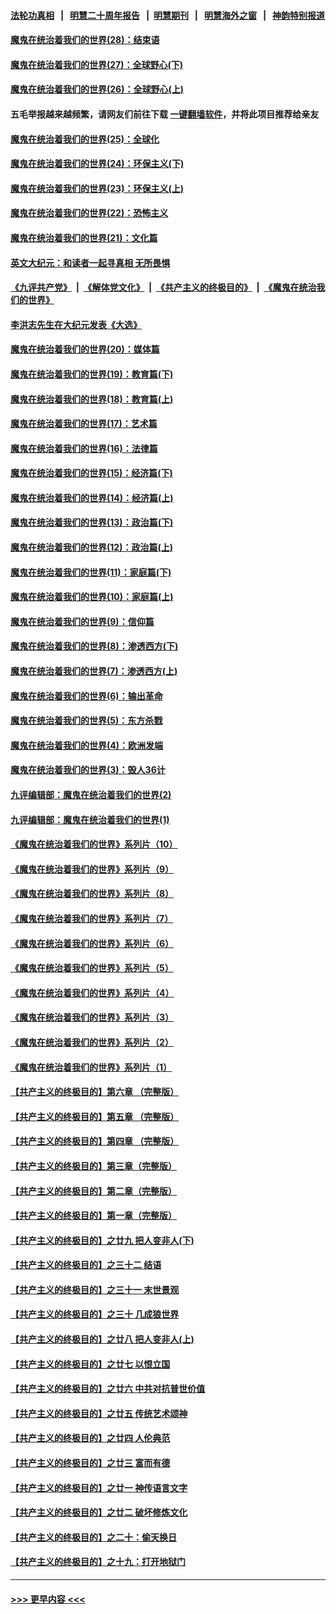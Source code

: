 #### [法轮功真相](https://github.com/gfw-breaker/truth/blob/master/README.md?t=0) &nbsp;&nbsp;|&nbsp;&nbsp; [明慧二十周年报告](https://github.com/gfw-breaker/mh-reports/blob/master/README.md?t=0) &nbsp;&nbsp;|&nbsp;&nbsp;[明慧期刊](https://github.com/gfw-breaker/mh-qikan) &nbsp;&nbsp;|&nbsp;&nbsp; [明慧海外之窗](https://github.com/gfw-breaker/mh-news/blob/master/README.md?t=0) &nbsp;&nbsp;|&nbsp;&nbsp; [神韵特别报道](https://github.com/gfw-breaker/mh-news/blob/master/shenyun.md?t=0)
#### [魔鬼在统治着我们的世界(28)：结束语](../pages/nsc422/n10936246.md?t=06241201) 
#### [魔鬼在统治着我们的世界(27)：全球野心(下)](../pages/nsc422/n10928319.md?t=06241201) 
#### [魔鬼在统治着我们的世界(26)：全球野心(上)](../pages/nsc422/n10900318.md?t=06241201) 
#### 五毛举报越来越频繁，请网友们前往下载 [一键翻墙软件](https://github.com/gfw-breaker/ssr-accounts)，并将此项目推荐给亲友
#### [魔鬼在统治着我们的世界(25)：全球化](../pages/nsc422/n10788205.md?t=06241201) 
#### [魔鬼在统治着我们的世界(24)：环保主义(下)](../pages/nsc422/n10695307.md?t=06241201) 
#### [魔鬼在统治着我们的世界(23)：环保主义(上)](../pages/nsc422/n10688613.md?t=06241201) 
#### [魔鬼在统治着我们的世界(22)：恐怖主义](../pages/nsc422/n10614727.md?t=06241201) 
#### [魔鬼在统治着我们的世界(21)：文化篇](../pages/nsc422/n10597706.md?t=06241201) 
#### [英文大纪元：和读者一起寻真相 无所畏惧](../pages/nsc422/n12542027.md?t=06241201) 
#### [《九评共产党》](https://github.com/begood0513/9ping.md/blob/master/README.md) &nbsp;|&nbsp; [《解体党文化》](../../../../jtdwh.md/blob/master/README.md)  &nbsp;|&nbsp; [《共产主义的终极目的》](../../../../gczydzjmd.md/blob/master/README.md) &nbsp;|&nbsp; [《魔鬼在统治我们的世界》](../../../../mgztzwmdsj.md/blob/master/README.md) 
#### [李洪志先生在大纪元发表《大选》](../pages/nsc422/n12534746.md?t=06241201) 
#### [魔鬼在统治着我们的世界(20)：媒体篇](../pages/nsc422/n10586579.md?t=06241201) 
#### [魔鬼在统治着我们的世界(19)：教育篇(下)](../pages/nsc422/n10564808.md?t=06241201) 
#### [魔鬼在统治着我们的世界(18)：教育篇(上)](../pages/nsc422/n10526970.md?t=06241201) 
#### [魔鬼在统治着我们的世界(17)：艺术篇](../pages/nsc422/n10499093.md?t=06241201) 
#### [魔鬼在统治着我们的世界(16)：法律篇](../pages/nsc422/n10485969.md?t=06241201) 
#### [魔鬼在统治着我们的世界(15)：经济篇(下)](../pages/nsc422/n10469975.md?t=06241201) 
#### [魔鬼在统治着我们的世界(14)：经济篇(上)](../pages/nsc422/n10457370.md?t=06241201) 
#### [魔鬼在统治着我们的世界(13)：政治篇(下)](../pages/nsc422/n10448270.md?t=06241201) 
#### [魔鬼在统治着我们的世界(12)：政治篇(上)](../pages/nsc422/n10444576.md?t=06241201) 
#### [魔鬼在统治着我们的世界(11)：家庭篇(下)](../pages/nsc422/n10440961.md?t=06241201) 
#### [魔鬼在统治着我们的世界(10)：家庭篇(上)](../pages/nsc422/n10435448.md?t=06241201) 
#### [魔鬼在统治着我们的世界(9)：信仰篇](../pages/nsc422/n10432159.md?t=06241201) 
#### [魔鬼在统治着我们的世界(8)：渗透西方(下)](../pages/nsc422/n10429603.md?t=06241201) 
#### [魔鬼在统治着我们的世界(7)：渗透西方(上)](../pages/nsc422/n10426013.md?t=06241201) 
#### [魔鬼在统治着我们的世界(6)：输出革命](../pages/nsc422/n10421536.md?t=06241201) 
#### [魔鬼在统治着我们的世界(5)：东方杀戮](../pages/nsc422/n10417707.md?t=06241201) 
#### [魔鬼在统治着我们的世界(4)：欧洲发端](../pages/nsc422/n10414890.md?t=06241201) 
#### [魔鬼在统治着我们的世界(3)：毁人36计](../pages/nsc422/n10411583.md?t=06241201) 
#### [九评编辑部：魔鬼在统治着我们的世界(2)](../pages/nsc422/n10410036.md?t=06241201) 
#### [九评编辑部：魔鬼在统治着我们的世界(1)](../pages/nsc422/n10406825.md?t=06241201) 
#### [《魔鬼在统治着我们的世界》系列片（10）](../pages/nsc422/n12292670.md?t=06241201) 
#### [《魔鬼在统治着我们的世界》系列片（9）](../pages/nsc422/n12290859.md?t=06241201) 
#### [《魔鬼在统治着我们的世界》系列片（8）](../pages/nsc422/n12287445.md?t=06241201) 
#### [《魔鬼在统治着我们的世界》系列片（7）](../pages/nsc422/n12283425.md?t=06241201) 
#### [《魔鬼在统治着我们的世界》系列片（6）](../pages/nsc422/n12282314.md?t=06241201) 
#### [《魔鬼在统治着我们的世界》系列片（5）](../pages/nsc422/n12281419.md?t=06241201) 
#### [《魔鬼在统治着我们的世界》系列片（4）](../pages/nsc422/n12274024.md?t=06241201) 
#### [《魔鬼在统治着我们的世界》系列片（3）](../pages/nsc422/n12271322.md?t=06241201) 
#### [《魔鬼在统治着我们的世界》系列片（2）](../pages/nsc422/n12269049.md?t=06241201) 
#### [《魔鬼在统治着我们的世界》系列片（1）](../pages/nsc422/n12267575.md?t=06241201) 
#### [【共产主义的终极目的】第六章 （完整版）](../pages/nsc422/n11428913.md?t=06241201) 
#### [【共产主义的终极目的】第五章 （完整版）](../pages/nsc422/n11428912.md?t=06241201) 
#### [【共产主义的终极目的】第四章 （完整版）](../pages/nsc422/n11428907.md?t=06241201) 
#### [【共产主义的终极目的】第三章（完整版）](../pages/nsc422/n11428848.md?t=06241201) 
#### [【共产主义的终极目的】第二章（完整版）](../pages/nsc422/n11428831.md?t=06241201) 
#### [【共产主义的终极目的】第一章（完整版）](../pages/nsc422/n11417651.md?t=06241201) 
#### [【共产主义的终极目的】之廿九 把人变非人(下)](../pages/nsc422/n11344140.md?t=06241201) 
#### [【共产主义的终极目的】之三十二 结语](../pages/nsc422/n11360535.md?t=06241201) 
#### [【共产主义的终极目的】之三十一 末世景观](../pages/nsc422/n11351129.md?t=06241201) 
#### [【共产主义的终极目的】之三十 几成狼世界](../pages/nsc422/n11348280.md?t=06241201) 
#### [【共产主义的终极目的】之廿八 把人变非人(上)](../pages/nsc422/n11340492.md?t=06241201) 
#### [【共产主义的终极目的】之廿七 以恨立国](../pages/nsc422/n11336944.md?t=06241201) 
#### [【共产主义的终极目的】之廿六 中共对抗普世价值](../pages/nsc422/n11324785.md?t=06241201) 
#### [【共产主义的终极目的】之廿五 传统艺术颂神](../pages/nsc422/n11296396.md?t=06241201) 
#### [【共产主义的终极目的】之廿四 人伦典范](../pages/nsc422/n11296397.md?t=06241201) 
#### [【共产主义的终极目的】之廿三 富而有德](../pages/nsc422/n11283598.md?t=06241201) 
#### [【共产主义的终极目的】之廿一 神传语言文字](../pages/nsc422/n11263265.md?t=06241201) 
#### [【共产主义的终极目的】之廿二 破坏修炼文化](../pages/nsc422/n11245728.md?t=06241201) 
#### [【共产主义的终极目的】之二十：偷天换日](../pages/nsc422/n11238846.md?t=06241201) 
#### [【共产主义的终极目的】之十九：打开地狱门](../pages/nsc422/n11206376.md?t=06241201) 

----
#### [ >>> 更早内容 <<< ](../indexes/nsc422-earlier.md)
